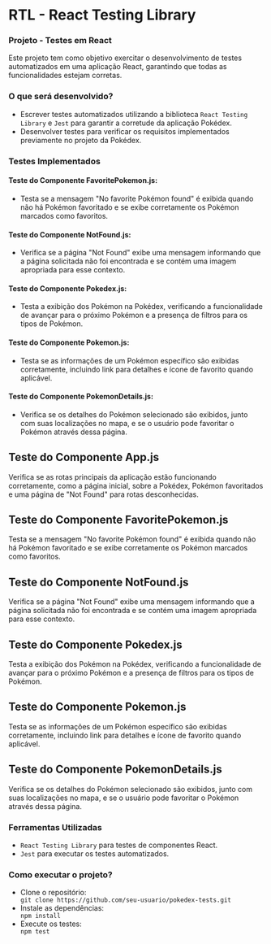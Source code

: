 # RTL - React Testing Library
<h3>Projeto - Testes em React</h3>
<p>Este projeto tem como objetivo exercitar o desenvolvimento de testes automatizados em uma aplicação React, garantindo que todas as funcionalidades estejam corretas.</p>

<h3>O que será desenvolvido?</h3>
<ul>
  <li>Escrever testes automatizados utilizando a biblioteca <code>React Testing Library</code> e <code>Jest</code> para garantir a corretude da aplicação Pokédex.</li>
  <li>Desenvolver testes para verificar os requisitos implementados previamente no projeto da Pokédex.</li>
</ul>

<h3>Testes Implementados</h3>
  <h4>Teste do Componente FavoritePokemon.js:</h4>
<ul>
  <li>Testa se a mensagem "No favorite Pokémon found" é exibida quando não há Pokémon favoritado e se exibe corretamente os Pokémon marcados como favoritos.</li>
</ul>
  <h4>Teste do Componente NotFound.js:</h4>
<ul>
  <li>Verifica se a página "Not Found" exibe uma mensagem informando que a página solicitada não foi encontrada e se contém uma imagem apropriada para esse contexto.</li>
</ul>
  <h4>Teste do Componente Pokedex.js:</h4>
<ul>
  <li>Testa a exibição dos Pokémon na Pokédex, verificando a funcionalidade de avançar para o próximo Pokémon e a presença de filtros para os tipos de Pokémon.</li>
</ul>
  <h4>Teste do Componente Pokemon.js:</h4>
<ul>
  <li>Testa se as informações de um Pokémon específico são exibidas corretamente, incluindo link para detalhes e ícone de favorito quando aplicável.</li>
</ul>
  <h4>Teste do Componente PokemonDetails.js:</h4>
<ul>
  <li>Verifica se os detalhes do Pokémon selecionado são exibidos, junto com suas localizações no mapa, e se o usuário pode favoritar o Pokémon através dessa página.</li>
</ul>



  <section>
    <h2>Teste do Componente App.js</h2>
    <p>Verifica se as rotas principais da aplicação estão funcionando corretamente, como a página inicial, sobre a Pokédex, Pokémon favoritados e uma página de "Not Found" para rotas desconhecidas.</p>
  </section>

  <section>
    <h2>Teste do Componente FavoritePokemon.js</h2>
    <p>Testa se a mensagem "No favorite Pokémon found" é exibida quando não há Pokémon favoritado e se exibe corretamente os Pokémon marcados como favoritos.</p>
  </section>

  <section>
    <h2>Teste do Componente NotFound.js</h2>
    <p>Verifica se a página "Not Found" exibe uma mensagem informando que a página solicitada não foi encontrada e se contém uma imagem apropriada para esse contexto.</p>
  </section>

  <section>
    <h2>Teste do Componente Pokedex.js</h2>
    <p>Testa a exibição dos Pokémon na Pokédex, verificando a funcionalidade de avançar para o próximo Pokémon e a presença de filtros para os tipos de Pokémon.</p>
  </section>

  <section>
    <h2>Teste do Componente Pokemon.js</h2>
    <p>Testa se as informações de um Pokémon específico são exibidas corretamente, incluindo link para detalhes e ícone de favorito quando aplicável.</p>
  </section>

  <section>
    <h2>Teste do Componente PokemonDetails.js</h2>
    <p>Verifica se os detalhes do Pokémon selecionado são exibidos, junto com suas localizações no mapa, e se o usuário pode favoritar o Pokémon através dessa página.</p>
  </section>

<h3>Ferramentas Utilizadas</h3>
<ul>
  <li><code>React Testing Library</code> para testes de componentes React.</li>
  <li><code>Jest</code> para executar os testes automatizados.</li>
</ul>

<h3>Como executar o projeto?</h3>
<ul>
  <li>Clone o repositório:</li>
  <code>git clone https://github.com/seu-usuario/pokedex-tests.git</code>
  <li>Instale as dependências:</li>
  <code>npm install</code>
  <li>Execute os testes:</li>
  <code>npm test</code>
</ul>
